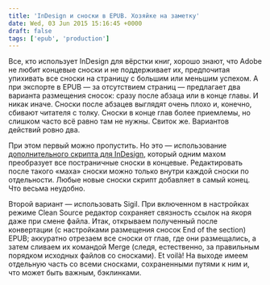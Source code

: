 ```yaml
---
title: 'InDesign и сноски в EPUB. Хозяйке на заметку'
date: Wed, 03 Jun 2015 15:16:45 +0000
draft: false
tags: ['epub', 'production']
---
```


Все, кто использует InDesign для вёрстки книг, хорошо знают, что Adobe не любит концевые сноски и не поддерживает их, предпочитая упихивать все сноски на страницу с большим или меньшим успехом. А при экспорте в EPUB — за отсутствием страниц — предлагает два варианта размещения сносок: сразу после абзаца или в конце главы. И никак иначе. Сноски после абзацев выглядят очень плохо и, конечно, сбивают читателя с толку. Сноски в конце глав более приемлемы, но слишком часто всё равно там не нужны. Свиток же. Вариантов действий ровно два.

При этом первый можно пропустить. Но это — использование [дополнительного скрипта для InDesign](http://www.kahrel.plus.com/indesign/foot_to_endnote.html), который одним махом преобразует все постраничные сноски в концевые. Редактировать после такого «маха» сноски можно только внутри каждой сноски по отдельности. Любые новые сноски скрипт добавляет в самый конец. Что весьма неудобно.

Второй вариант — использовать Sigil. При включенном в настройках режиме Clean Source редактор сохраняет связность ссылок на якоря даже при смене файла. Итак, открываем полученный после конвертации (с настройками размещения сносок End of the section) EPUB; аккуратно отрезаем все сноски от глав, где они размещались, а затем сливаем их командой Merge (следя, естественно, за правильным порядком исходных файлов со сносками). Et voilà! На выходе имеем отдельную часть со всеми сносками, сохраненными путями к ним и, что может быть важным, бэклинками.